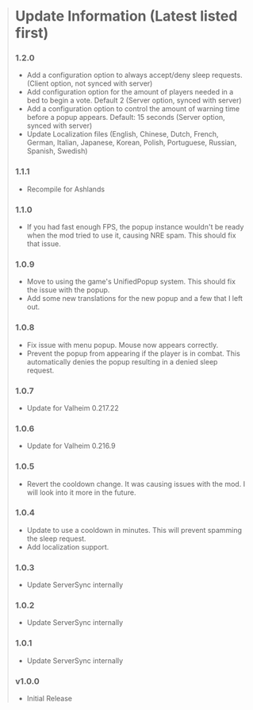 > # Update Information (Latest listed first)
> ### 1.2.0
> - Add a configuration option to always accept/deny sleep requests. (Client option, not synced with server)
> - Add configuration option for the amount of players needed in a bed to begin a vote. Default 2 (Server option, synced with server)
> - Add a configuration option to control the amount of warning time before a popup appears. Default: 15 seconds (Server option, synced with server)
> - Update Localization files (English, Chinese, Dutch, French, German, Italian, Japanese, Korean, Polish, Portuguese, Russian, Spanish, Swedish)
> ### 1.1.1
> - Recompile for Ashlands
> ### 1.1.0
> - If you had fast enough FPS, the popup instance wouldn't be ready when the mod tried to use it, causing NRE spam. This should fix that issue.
> ### 1.0.9
> - Move to using the game's UnifiedPopup system. This should fix the issue with the popup.
> - Add some new translations for the new popup and a few that I left out.
> ### 1.0.8
> - Fix issue with menu popup. Mouse now appears correctly.
> - Prevent the popup from appearing if the player is in combat. This automatically denies the popup resulting in a denied sleep request.
> ### 1.0.7
> - Update for Valheim 0.217.22
> ### 1.0.6
> - Update for Valheim 0.216.9
> ### 1.0.5
> - Revert the cooldown change. It was causing issues with the mod. I will look into it more in the future.
> ### 1.0.4
> - Update to use a cooldown in minutes. This will prevent spamming the sleep request.
> - Add localization support.
> ### 1.0.3
> - Update ServerSync internally
> ### 1.0.2
> - Update ServerSync internally
> ### 1.0.1
> - Update ServerSync internally
> ### v1.0.0
> - Initial Release
